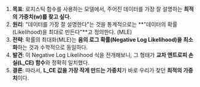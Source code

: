 1.  **목표**: 로지스틱 함수를 사용하는 모델에서, 주어진 데이터를 가장 잘 설명하는 **최적의 가중치(w)를 찾고 싶다.**
2.  **원리**: "데이터를 가장 잘 설명한다"는 것을 통계적으로는 **"데이터의 확률(Likelihood)을 최대로 만든다"**고 정의한다. (MLE)
4.  **전략**: 확률의 최대화(MLE)는 **음의 로그 확률(Negative Log Likelihood)을 최소화**하는 것과 수학적으로 동일하다.
5.  **발견**: 이 Negative Log Likelihood 식을 전개해보니, 그 형태가 **교차 엔트로피 손실(L_CE) 함수**와 정확히 일치했다.
6.  **결론**: 따라서, **L_CE 값을 가장 작게 만드는 가중치**가 바로 우리가 찾던 **최적의 가중치**이다.
